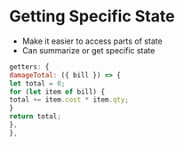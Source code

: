# Getting Specific State

- Make it easier to access parts of state
- Can summarize or get specific state

```javascript
getters: {
damageTotal: ({ bill }) => {
let total = 0;
for (let item of bill) {
total += item.cost * item.qty;
}
return total;
},
},
```
